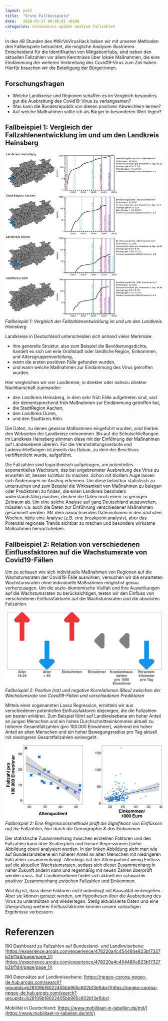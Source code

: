 ```yaml
---
layout: post
title:  "Erste Fallbeispiele"
date:   2020-03-27 00:05:01 +0100
categories: coronavirus update analyse fallzahlen
---
```


In den 48 Stunden des #WirVsVirusHack haben wir mit unseren Methoden drei Fallbeispiele betrachtet, die mögliche Analysen illustrieren. Entscheidend für die Identifikation von MitigationHubs, sind neben den aktuellen Fallzahlen vor allem Kenntnisse über lokale Maßnahmen, die eine Eindämmung der weiteren Verbreitung des Covid19-Virus zum Ziel haben. Hierfür brauchen wir die Beteiligung der Bürger:innen.
<!--more-->

## Forschungsfragen
- Welche Landkreise und Regionen schaffen es im Vergleich besonders gut die Ausbreitung des Covid19-Virus zu verlangsamen?
- Was kann die Bundesrepublik von diesen positiven Abweichlern lernen? 
- Auf welche Maßnahmen sollte ich als Bürger:in besonderen Wert legen?
  
## Fallbeispiel 1: Vergleich der Fallzahlenentwicklung im und um den Landkreis Heinsberg
![case_study_landkreise.png](/plots/case_study_landkreise.png)
*Fallbeispiel 1: Vergleich der Fallzahlenentwicklung im und um den Landkreis Heinsberg*

Landkreise in Deutschland unterscheiden sich anhand vieler Merkmale:
- ihre generelle Struktur, also zum Beispiel die Bevölkerungsdichte, handelt es sich um eine Großstadt oder ländliche Region, Einkommen, und Altersgruppenverteilung,
- wann die ersten positiven Fälle gefunden wurden,
- und wann welche Maßnahmen zur Eindämmung des Virus getroffen wurden.

Hier vergleichen wir vier Landkreise, in direkter oder nahezu direkter Nachbarschaft zueinander: 
- den Landkreis Heinsberg, in dem sehr früh Fälle aufgetreten sind, und der dementsprechend früh Maßnahmen zur Eindämmung getroffen hat,
- die StadtRegion Aachen,
- den Landkreis Düren,
- und den Stadtkreis Köln.

Die Daten, zu denen gewisse Maßnahmen eingeführt wurden, sind hierbei den Webseiten der Landkreise entnommen. Bis auf die Schulschließungen im Landkreis Heinsberg stimmen diese mit der Einführung der Maßnahmen auf Landesebene überein. Für die Veranstaltungsverbote und Ladenschließungen ist jeweils das Datum, zu dem der Beschluss veröffentlicht wurde, aufgeführt.

Die Fallzahlen sind logarithmisch aufgetragen, um potentielles exponentielles Wachstum, das bei ungebremster Ausbreitung des Virus zu erwarten ist, besser sichtbar zu machen. Schon mit bloßem Auge lassen sich Änderungen im Anstieg erkennen. Um diese belastbar statistisch zu untersuchen und zum Beispiel die Wirksamkeit von Maßnahmen zu belegen oder Prediktoren zu finden, die einen Landkreis besonders widerstandsfähig machen, decken die Daten noch einen zu geringen Zeitraum ab. Um eine solche Analyse auf ganz Deutschland auszuweiten, müssten v.a. auch die Daten zur Einführung verschiedener Maßnahmen gesammelt werden. Mit dem anwachsenden Datenvolumen in den nächsten Wochen, hätte eine Analyse (z.B. eine breakpoint analysis), aber das Potenzial regionale Trends sichtbar zu machen und besonders wirksame Maßnahmen hervorzuheben. 


## Fallbeispiel 2: Relation von verschiedenen Einflussfaktoren auf die Wachstumsrate von Covid19-Fällen

Um zu schauen wie sich individuelle Maßnahmen von Regionen auf die Wachstumsraten der Covid19-Fälle auswirken, versuchen wir die erwarteten Wachstumsraten ohne individuelle Maßnahmen möglichst genau vorherzusagen. Um die sozio-ökonomische Vielfalt und ihre Auswirkungen auf die Wachstumsraten zu berücksichtigen, testen wir den Einfluss von verschiedenen Einflussfaktoren auf die Wachstumsraten und die absoluten Fallzahlen.

![arrow_plot_lasso.png](/plots/arrow_plot_lasso.png)
*Fallbeispiel 2: Positive (rot) und negative Korrelationen (Blau) zwischen der Wachstumsrate von Covid19-Fällen und verschiedenen Prediktoren*

Mittels einer sogenannten Lasso Regression, ermitteln wir aus verschiedenen potentiellen Einflussfaktoren diejenigen, die die Fallzahlen am besten erklären. Zum Beispiel führt auf Landkreisebene ein hoher Anteil an jungen Menschen und ein hohes Durchschnittseinkommen aktuell zu höheren Gesamtfallzahlen (pro 100.000 Einwohner), während ein hoher Anteil an alten Menschen und ein hoher Bewegungsradius pro Tag aktuell mit niedrigeren Gesamtfallzahlen einhergeht.

![arrow_plot_lasso.png](/plots/scatter_plot_predictors.png)
*Fallbeispiel 2: Eine Regressionsmethode prüft die Signifikanz von Einflüssen auf die Fallzahlen, hier durch die Demographie & das Einkommen*

Der statistische Zusammenhang zwischen einzelnen Faktoren und den Fallzahlen kann über Scatterplots und lineare Regressionen (siehe Abbildung oben) analysiert werden. In der linken Abbildung sieht man wie auf Bundeslandebene ein höherer Anteil an alten Menschen mit niedrigeren Fallzahlen zusammenhängt. Allerdings hat der Altenquotient wenig Einfluss auf die aktuellen Wachstumsraten, sodass sich dieser Zusammenhang in naher Zukunft ändern kann und regelmäßig mit neuen Zahlen überprüft werden muss. Auf Landkreisebene findet sich aktuell ein schwacher positiver Zusammenhang zwischen Fallzahlen und Einkommen.

Wichtig ist, dass diese Faktoren nicht unbedingt mit Kausalität einhergehen. Aber sie können genutzt werden, um Hypothesen über die Ausbreitung des Virus zu unterstützen und wiederlegen. Stetig aktualisierte Daten und eine Überprüfung weiterer Einflussfaktoren können unsere vorläufigen Ergebnisse verbessern.

# Referenzen

RKI Dashboard zu Fallzahlen auf Bundesland- und Landkreisebene: [https://experience.arcgis.com/experience/478220a4c454480e823b17327b2bf1d4/page/page_1/](https://experience.arcgis.com/experience/478220a4c454480e823b17327b2bf1d4/page/page_1/)

RKI Datensätze auf Landkreiseebene: [https://npgeo-corona-npgeo-de.hub.arcgis.com/search?groupIds=b28109b18022405bb965c602b13e1bbc](https://npgeo-corona-npgeo-de.hub.arcgis.com/search?groupIds=b28109b18022405bb965c602b13e1bbc)

Mobilität in Deutschland: [https://www.mobilitaet-in-tabellen.de/mit/](https://www.mobilitaet-in-tabellen.de/mit/)
